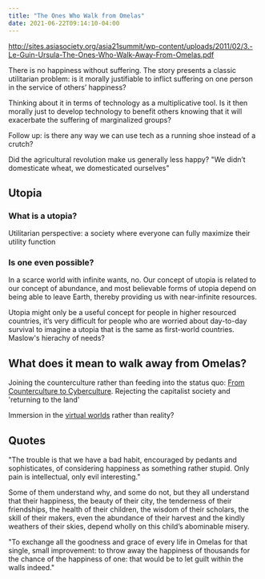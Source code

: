 ```yaml
---
title: "The Ones Who Walk from Omelas"
date: 2021-06-22T09:14:10-04:00
---
```


http://sites.asiasociety.org/asia21summit/wp-content/uploads/2011/02/3.-Le-Guin-Ursula-The-Ones-Who-Walk-Away-From-Omelas.pdf

There is no happiness without suffering. The story presents a classic utilitarian problem: is it morally justifiable to inflict suffering on one person in the service of others’ happiness?

Thinking about it in terms of technology as a multiplicative tool. Is it then morally just to develop technology to benefit others knowing that it will exacerbate the suffering of marginalized groups?

Follow up: is there any way we can use tech as a running shoe instead of a crutch?

Did the agricultural revolution make us generally less happy? "We didn’t domesticate wheat, we domesticated ourselves"

## Utopia
### What is a utopia?
Utilitarian perspective: a society where everyone can fully maximize their utility function

### Is one even possible?
In a scarce world with infinite wants, no. Our concept of utopia is related to our concept of abundance, and most believable forms of utopia depend on being able to leave Earth, thereby providing us with near-infinite resources.


Utopia might only be a useful concept for people in higher resourced countries, it’s very difficult for people who are worried about day-to-day survival to imagine a utopia that is the same as first-world countries. Maslow's hierachy of needs?

## What does it mean to walk away from Omelas?
Joining the counterculture rather than feeding into the status quo: [From Counterculture to Cyberculture](/thoughts/books/fctc). Rejecting the capitalist society and 'returning to the land'

Immersion in the [virtual worlds](/thoughts/virtual-worlds) rather than reality?

## Quotes
"The trouble is that we have a bad habit, encouraged by pedants and sophisticates, of considering happiness as something rather stupid. Only pain is intellectual, only evil interesting."

 Some of them understand why, and some do not, but they all understand that their happiness, the beauty of their city, the tenderness of their friendships, the health of their children, the wisdom of their scholars, the skill of their makers, even the abundance of their harvest and the kindly weathers of their skies, depend wholly on this child’s abominable misery.
 
 "To exchange all the goodness and grace of every life in Omelas for that single, small improvement: to throw away the happiness of thousands for the chance of the happiness of one: that would be to let guilt within the walls indeed."
 
 